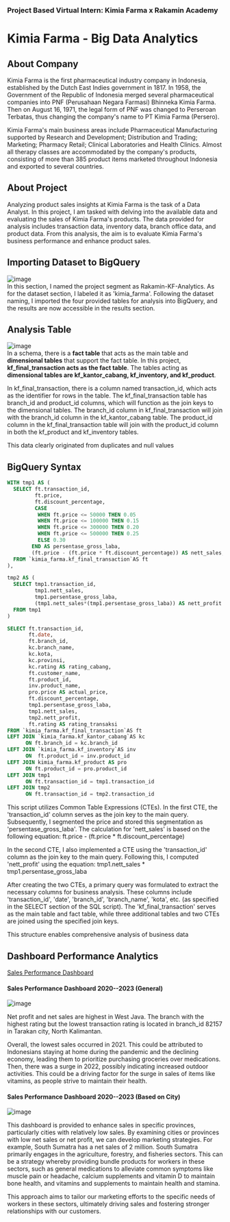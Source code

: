 ### Project Based Virtual Intern: Kimia Farma x Rakamin Academy

# **Kimia Farma - Big Data Analytics**

## About Company
Kimia Farma is the first pharmaceutical industry company in Indonesia, established by the Dutch East Indies government in 1817. In 1958, the Government of the Republic of Indonesia merged several pharmaceutical companies into PNF (Perusahaan Negara Farmasi) Bhinneka Kimia Farma. Then on August 16, 1971, the legal form of PNF was changed to Perseroan Terbatas, thus changing the company's name to PT Kimia Farma (Persero).

Kimia Farma's main business areas include Pharmaceutical Manufacturing supported by Research and Development; Distribution and Trading; Marketing; Pharmacy Retail; Clinical Laboratories and Health Clinics. Almost all therapy classes are accommodated by the company's products, consisting of more than 385 product items marketed throughout Indonesia and exported to several countries.

## About Project
Analyzing product sales insights at Kimia Farma is the task of a Data Analyst. In this project, I am tasked with delving into the available data and evaluating the sales of Kimia Farma's products. The data provided for analysis includes transaction data, inventory data, branch office data, and product data. From this analysis, the aim is to evaluate Kimia Farma's business performance and enhance product sales.

## Importing Dataset to BigQuery
![image](https://github.com/kevinhaposan/About-Me/assets/156397084/ab876d85-eb38-41e9-a812-82cbc2239ff2) <br>
In this section, I named the project segment as Rakamin-KF-Analytics. As for the dataset section, I labeled it as 'kimia_farma'. Following the dataset naming, I imported the four provided tables for analysis into BigQuery, and the results are now accessible in the results section.

## Analysis Table
![image](https://github.com/kevinhaposan/About-Me/assets/156397084/078a3fc9-730c-4741-82e1-0037e1b83268) <br>
In a schema, there is a **fact table** that acts as the main table and **dimensional tables** that support the fact table. In this project, **kf_final_transaction acts as the fact table**. The tables acting as **dimensional tables are kf_kantor_cabang, kf_inventory, and kf_product**.

In kf_final_transaction, there is a column named transaction_id, which acts as the identifier for rows in the table. The kf_final_transaction table has branch_id and product_id columns, which will function as the join keys to the dimensional tables. The branch_id column in kf_final_transaction will join with the branch_id column in the kf_kantor_cabang table. The product_id column in the kf_final_transaction table will join with the product_id column in both the kf_product and kf_inventory tables.

This data clearly originated from duplicates and null values

## **BigQuery Syntax**
```sql
WITH tmp1 AS (
  SELECT ft.transaction_id,
         ft.price,
         ft.discount_percentage,
         CASE
          WHEN ft.price <= 50000 THEN 0.05
          WHEN ft.price <= 100000 THEN 0.15
          WHEN ft.price <= 300000 THEN 0.20
          WHEN ft.price <= 500000 THEN 0.25
          ELSE 0.30
        END AS persentase_gross_laba,
        (ft.price - (ft.price * ft.discount_percentage)) AS nett_sales,
  FROM `kimia_farma.kf_final_transaction`AS ft
),

tmp2 AS (
  SELECT tmp1.transaction_id,
         tmp1.nett_sales,
         tmp1.persentase_gross_laba,
         (tmp1.nett_sales*(tmp1.persentase_gross_laba)) AS nett_profit
  FROM tmp1
)

SELECT ft.transaction_id,
       ft.date,
       ft.branch_id,
       kc.branch_name,
       kc.kota,
       kc.provinsi,
       kc.rating AS rating_cabang,
       ft.customer_name,
       ft.product_id,
       inv.product_name,
       pro.price AS actual_price,
       ft.discount_percentage,
       tmp1.persentase_gross_laba,
       tmp1.nett_sales,
       tmp2.nett_profit,
       ft.rating AS rating_transaksi
FROM `kimia_farma.kf_final_transaction`AS ft
LEFT JOIN `kimia_farma.kf_kantor_cabang`AS kc
      ON ft.branch_id = kc.branch_id
LEFT JOIN `kimia_farma.kf_inventory`AS inv
      ON  ft.product_id = inv.product_id
LEFT JOIN kimia_farma.kf_product AS pro
      ON ft.product_id = pro.product_id
LEFT JOIN tmp1
      ON ft.transaction_id = tmp1.transaction_id
LEFT JOIN tmp2
      ON ft.transaction_id = tmp2.transaction_id
```

This script utilizes Common Table Expressions (CTEs). In the first CTE, the 'transaction_id' column serves as the join key to the main query. Subsequently, I segmented the price and stored this segmentation as 'persentase_gross_laba'. The calculation for 'nett_sales' is based on the following equation:
ft.price - (ft.price * ft.discount_percentage)

In the second CTE, I also implemented a CTE using the 'transaction_id' column as the join key to the main query. Following this, I computed 'nett_profit' using the equation:
tmp1.nett_sales * tmp1.persentase_gross_laba

After creating the two CTEs, a primary query was formulated to extract the necessary columns for business analysis. These columns include 'transaction_id', 'date', 'branch_id', 'branch_name', 'kota', etc. (as specified in the SELECT section of the SQL script). The 'kf_final_transaction' serves as the main table and fact table, while three additional tables and two CTEs are joined using the specified join keys.

This structure enables comprehensive analysis of business data

## **Dashboard Performance Analytics**
[Sales Performance Dashboard](https://lookerstudio.google.com/reporting/8f89e0ca-a5b8-454f-9bd4-8845c374bd6c)

#### **Sales Performance Dashboard 2020--2023 (General)**
![image](https://github.com/kevinhaposan/PBI-Kimia-Farma/assets/156397084/e794e9fe-a006-4620-a3cb-12073988ac5f) <br>

Net profit and net sales are highest in West Java. The branch with the highest rating but the lowest transaction rating is located in branch_id 82157 in Tarakan city, North Kalimantan.

Overall, the lowest sales occurred in 2021. This could be attributed to Indonesians staying at home during the pandemic and the declining economy, leading them to prioritize purchasing groceries over medications. Then, there was a surge in 2022, possibly indicating increased outdoor activities. This could be a driving factor for the surge in sales of items like vitamins, as people strive to maintain their health.

#### **Sales Performance Dashboard 2020--2023 (Based on City)**
![image](https://github.com/kevinhaposan/PBI-Kimia-Farma/assets/156397084/c273f4fe-d989-4716-b5d1-68442456ef2f)<br>

This dashboard is provided to enhance sales in specific provinces, particularly cities with relatively low sales. By examining cities or provinces with low net sales or net profit, we can develop marketing strategies. For example, South Sumatra has a net sales of 2 million. South Sumatra primarily engages in the agriculture, forestry, and fisheries sectors. This can be a strategy whereby providing bundle products for workers in these sectors, such as general medications to alleviate common symptoms like muscle pain or headache, calcium supplements and vitamin D to maintain bone health, and vitamins and supplements to maintain health and stamina.

This approach aims to tailor our marketing efforts to the specific needs of workers in these sectors, ultimately driving sales and fostering stronger relationships with our customers.
